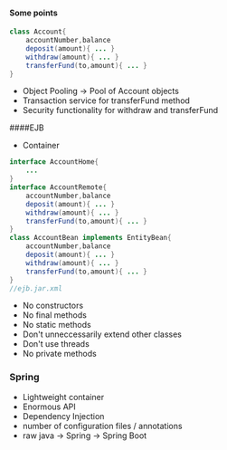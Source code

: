 #### Some points

```java
class Account{
	accountNumber,balance
	deposit(amount){ ... }
	withdraw(amount){ ... }
	transferFund(to,amount){ ... }
}
```
* Object Pooling -> Pool of Account objects
* Transaction service for transferFund method
* Security functionality for withdraw and transferFund

####EJB

* Container

```java
interface AccountHome{
	...
}
interface AccountRemote{
	accountNumber,balance
	deposit(amount){ ... }
	withdraw(amount){ ... }
	transferFund(to,amount){ ... }
}
class AccountBean implements EntityBean{
	accountNumber,balance
	deposit(amount){ ... }
	withdraw(amount){ ... }
	transferFund(to,amount){ ... }
}
//ejb.jar.xml
```

* No constructors
* No final methods
* No static methods
* Don't unneccessarily extend other classes
* Don't use threads
* No private methods

### Spring

* Lightweight container
* Enormous API
* Dependency Injection
* number of configuration files / annotations
* raw java -> Spring -> Spring Boot





















